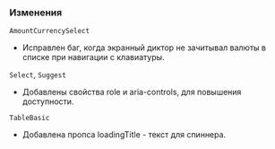 ### Изменения

`AmountCurrencySelect`

- Исправлен баг, когда экранный диктор не зачитывал валюты в списке при навигации с клавиатуры.


`Select`, `Suggest`

- Добавлены свойства role и aria-controls, для повышения доступности.


`TableBasic`

- Добавлена пропса loadingTitle - текст для спиннера.
